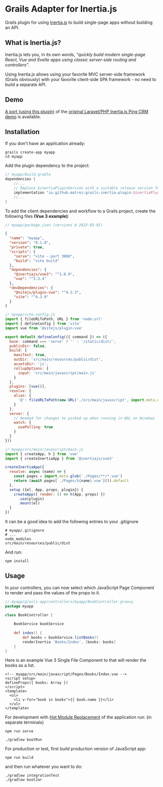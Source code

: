 # Grails Adapter for Inertia.js

Grails plugin for using [Inertia.js](https://inertiajs.com/) to build single-page apps without building an API.

## What is Inertia.js?

Inertia.js lets you, in its own words, *“quickly build modern single-page React, Vue and Svelte apps using classic server-side routing and controllers”.*

Using Inertia.js allows using your favorite MVC server-side framework (Grails obviously) with your favorite client-side SPA framework - no need to build a separate API.

## Demo
[A port (using this plugin)](https://github.com/matrei/pingcrm-grails) of the [original Laravel/PHP Inertia.js Ping CRM demo](https://github.com/inertiajs/pingcrm) is available. 

## Installation
If you don't have an application already:
```shell
grails create-app myapp
cd myapp
```

Add the plugin dependency to the project:
```groovy
// myapp/build.gradle
dependencies {
    //...
    // Replace $inertiaPluginVersion with a suitable release version for your project, or define it in ~/myapp/gradle.properties
    implementation "io.github.matrei:grails-inertia-plugin:$inertiaPluginVersion"
    //...
}
```
To add the client dependencies and workflow to a Grails project, create the following files **(Vue 3 example)**:
```javascript
// myapp/package.json (versions @ 2023-03-01) 
```
```json
{
  "name": "myapp",
  "version": "0.1.0",
  "private": true,
  "scripts": {
    "serve": "vite --port 3000",
    "build": "vite build"
  },
  "dependencies": {
    "@inertiajs/vue3": "^1.0.9",
    "vue": "^3.3.4"
  },
  "devDependencies": {
    "@vitejs/plugin-vue": "^4.2.3",
    "vite": "^4.3.9"
  }
}
```
```javascript
// myapp/vite.config.js
import { fileURLToPath, URL } from 'node:url'
import { defineConfig } from 'vite'
import vue from '@vitejs/plugin-vue'

export default defineConfig(({ command }) => ({
  base: command === 'serve' ? '' : '/static/dist/',
  publicDir: false,
  build: {
    manifest: true,
    outDir: 'src/main/resources/public/dist',
    assetsDir: 'js',
    rollupOptions: {
      input: 'src/main/javascript/main.js'
    }
  },
  plugins: [vue()],
  resolve: {
    alias: {
      '@': fileURLToPath(new URL('./src/main/javascript', import.meta.url))
    }
  },
  server: {
    // Needed for changes to picked up when running in WSL on Windows
    watch: {
      usePolling: true
    }
  }
}))
```
```javascript
// myapp/src/main/javascript/main.js
import { createApp, h } from 'vue'
import { createInertiaApp } from '@inertiajs/vue3'

createInertiaApp({
  resolve: async (name) => {
    const pages = import.meta.glob('./Pages/**/*.vue')
    return (await pages[`./Pages/${name}.vue`]()).default
  },
  setup ({el, App, props, plugin}) {
    createApp({ render: () => h(App, props) })
      .use(plugin)
      .mount(el)
  }
})
```
It can be a good idea to add the following entries to your .gitignore
```gitignore
# myapp/.gitignore
# ...
node_modules
src/main/resources/public/dist
```
And run:
```shell
npm install
```

## Usage
In your controllers, you can now select which JavaScript Page Component to render and pass the values of the props to it.
```groovy
// myapp/grails-app/controllers/myapp/BookController.groovy
package myapp

class BookController {
    
    BookService bookService
    
    def index() {
        def books = bookService.listBooks()
        renderInertia 'Books/Index', [books: books]
    }
}
```
Here is an example Vue 3 Single File Component to that will render the books as a list.
```vue
<!-- myapp/src/main/javascript/Pages/Books/Index.vue -->
<script setup>
defineProps({ books: Array })
</script>
<template>
  <ul>
    <li v-for="book in books">{{ book.name }}</li>
  </ul>
</template>
```
For development with [Hot Module Replacement](https://vitejs.dev/guide/features.html#hot-module-replacement) of the application run: (in separate terminals)
```shell
npm run serve
```
```shell
./gradlew bootRun
```
For production or test, first build production version of JavaScript app:
```shell
npm run build
```
and then run whatever you want to do:
```shell
./gradlew integrationTest
./gradlew bootJar
```
